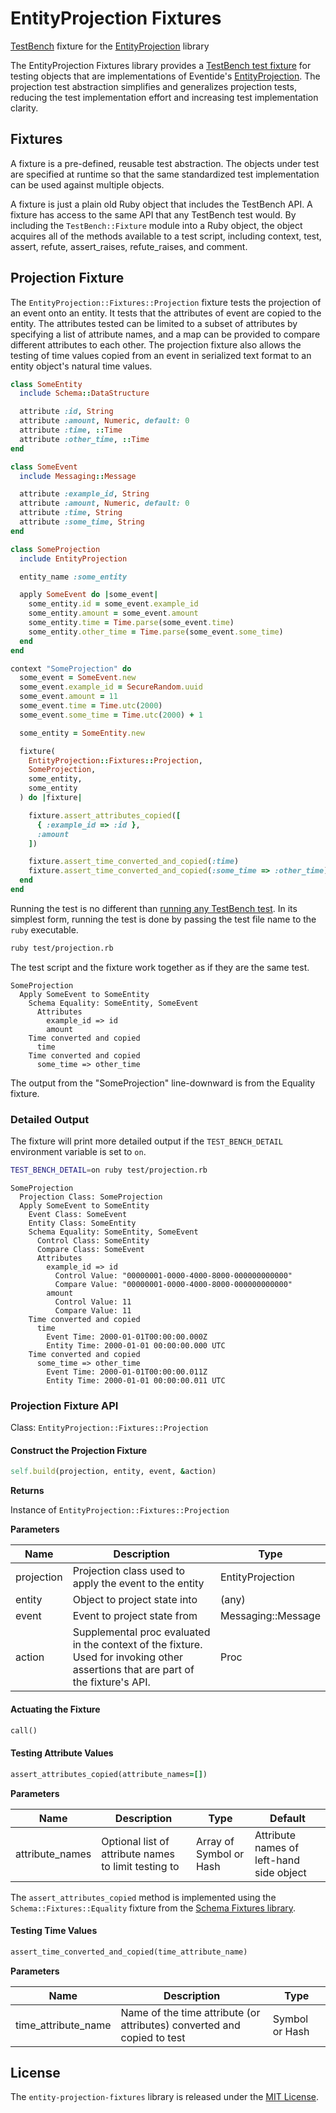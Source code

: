# EntityProjection Fixtures

[TestBench](http://test-bench.software/) fixture for the [EntityProjection](https://github.com/eventide-project/entity-projection) library

The EntityProjection Fixtures library provides a [TestBench test fixture](http://test-bench.software/user-guide/fixtures.html) for testing objects that are implementations of Eventide's [EntityProjection](http://docs.eventide-project.org/user-guide/projection.html). The projection test abstraction simplifies and generalizes projection tests, reducing the test implementation effort and increasing test implementation clarity.

## Fixtures

A fixture is a pre-defined, reusable test abstraction. The objects under test are specified at runtime so that the same standardized test implementation can be used against multiple objects.

A fixture is just a plain old Ruby object that includes the TestBench API. A fixture has access to the same API that any TestBench test would. By including the `TestBench::Fixture` module into a Ruby object, the object acquires all of the methods available to a test script, including context, test, assert, refute, assert_raises, refute_raises, and comment.

## Projection Fixture

The `EntityProjection::Fixtures::Projection` fixture tests the projection of an event onto an entity. It tests that the attributes of event are copied to the entity. The attributes tested can be limited to a subset of attributes by specifying a list of attribute names, and a map can be provided to compare different attributes to each other. The projection fixture also allows the testing of time values copied from an event in serialized text format to an entity object's natural time values.

``` ruby
class SomeEntity
  include Schema::DataStructure

  attribute :id, String
  attribute :amount, Numeric, default: 0
  attribute :time, ::Time
  attribute :other_time, ::Time
end

class SomeEvent
  include Messaging::Message

  attribute :example_id, String
  attribute :amount, Numeric, default: 0
  attribute :time, String
  attribute :some_time, String
end

class SomeProjection
  include EntityProjection

  entity_name :some_entity

  apply SomeEvent do |some_event|
    some_entity.id = some_event.example_id
    some_entity.amount = some_event.amount
    some_entity.time = Time.parse(some_event.time)
    some_entity.other_time = Time.parse(some_event.some_time)
  end
end

context "SomeProjection" do
  some_event = SomeEvent.new
  some_event.example_id = SecureRandom.uuid
  some_event.amount = 11
  some_event.time = Time.utc(2000)
  some_event.some_time = Time.utc(2000) + 1

  some_entity = SomeEntity.new

  fixture(
    EntityProjection::Fixtures::Projection,
    SomeProjection,
    some_entity,
    some_entity
  ) do |fixture|

    fixture.assert_attributes_copied([
      { :example_id => :id },
      :amount
    ])

    fixture.assert_time_converted_and_copied(:time)
    fixture.assert_time_converted_and_copied(:some_time => :other_time)
  end
end
```

Running the test is no different than [running any TestBench test](http://test-bench.software/user-guide/running-tests.html). In its simplest form, running the test is done by passing the test file name to the `ruby` executable.

``` bash
ruby test/projection.rb
```

The test script and the fixture work together as if they are the same test.

```
SomeProjection
  Apply SomeEvent to SomeEntity
    Schema Equality: SomeEntity, SomeEvent
      Attributes
        example_id => id
        amount
    Time converted and copied
      time
    Time converted and copied
      some_time => other_time
```

The output from the "SomeProjection" line-downward is from the Equality fixture.

### Detailed Output

The fixture will print more detailed output if the `TEST_BENCH_DETAIL` environment variable is set to `on`.

``` bash
TEST_BENCH_DETAIL=on ruby test/projection.rb
```

```
SomeProjection
  Projection Class: SomeProjection
  Apply SomeEvent to SomeEntity
    Event Class: SomeEvent
    Entity Class: SomeEntity
    Schema Equality: SomeEntity, SomeEvent
      Control Class: SomeEntity
      Compare Class: SomeEvent
      Attributes
        example_id => id
          Control Value: "00000001-0000-4000-8000-000000000000"
          Compare Value: "00000001-0000-4000-8000-000000000000"
        amount
          Control Value: 11
          Compare Value: 11
    Time converted and copied
      time
        Event Time: 2000-01-01T00:00:00.000Z
        Entity Time: 2000-01-01 00:00:00.000 UTC
    Time converted and copied
      some_time => other_time
        Event Time: 2000-01-01T00:00:00.011Z
        Entity Time: 2000-01-01 00:00:00.011 UTC
```

### Projection Fixture API

Class: `EntityProjection::Fixtures::Projection`

#### Construct the Projection Fixture

``` ruby
self.build(projection, entity, event, &action)
```

**Returns**

Instance of `EntityProjection::Fixtures::Projection`

**Parameters**

| Name | Description | Type |
| --- | --- | --- |
| projection | Projection class used to apply the event to the entity | EntityProjection |
| entity | Object to project state into  | (any) |
| event | Event to project state from | Messaging::Message |
| action | Supplemental proc evaluated in the context of the fixture. Used for invoking other assertions that are part of the fixture's API. | Proc |

#### Actuating the Fixture

``` ruby
call()
```

#### Testing Attribute Values

``` ruby
assert_attributes_copied(attribute_names=[])
```

**Parameters**

| Name | Description | Type | Default |
| --- | --- | --- | --- |
| attribute_names | Optional list of attribute names to limit testing to | Array of Symbol or Hash | Attribute names of left-hand side object |

The `assert_attributes_copied` method is implemented using the `Schema::Fixtures::Equality` fixture from the [Schema Fixtures library](https://github.com/eventide-project/schema-fixtures).

#### Testing Time Values

``` ruby
assert_time_converted_and_copied(time_attribute_name)
```

**Parameters**

| Name | Description | Type |
| --- | --- | --- |
| time_attribute_name | Name of the time attribute (or attributes) converted and copied to test | Symbol or Hash |

## License

The `entity-projection-fixtures` library is released under the [MIT License](https://github.com/eventide-project/entity-projection-fixtures/blob/master/MIT-License.txt).
